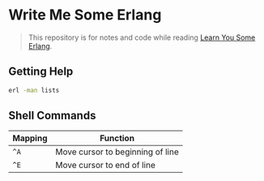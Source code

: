 # Write Me Some Erlang

> This repository is for notes and code while reading [Learn You Some Erlang](https://learnyousomeerlang.com).

## Getting Help

```sh
erl -man lists
```

## Shell Commands

| Mapping | Function |
| --- | --- |
| `^A` | Move cursor to beginning of line |
| `^E` | Move cursor to end of line |
